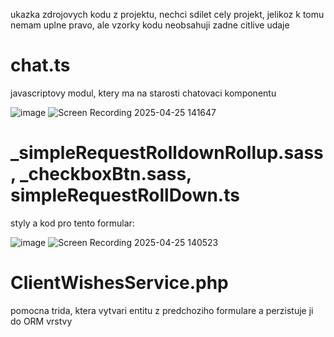 ukazka zdrojovych kodu z projektu, nechci sdilet cely projekt, jelikoz k tomu nemam uplne pravo, ale vzorky kodu neobsahuji zadne citlive udaje


# chat.ts 
javascriptovy modul, ktery ma na starosti chatovaci komponentu

![image](https://github.com/user-attachments/assets/8aff0b1c-be46-41fb-a32b-38445baf9a13)
![Screen Recording 2025-04-25 141647](https://github.com/user-attachments/assets/9148c146-8315-427c-be27-5d2f0deaf1cd)

# _simpleRequestRolldownRollup.sass, _checkboxBtn.sass, simpleRequestRollDown.ts
styly a kod pro tento formular:

![image](https://github.com/user-attachments/assets/a0af3d01-13f2-40c0-8eac-affee17bf7bf)
![Screen Recording 2025-04-25 140523](https://github.com/user-attachments/assets/1c1221dc-8307-4130-9055-7be187e7d35c)

# ClientWishesService.php
pomocna trida, ktera vytvari entitu z predchoziho formulare a perzistuje ji do ORM vrstvy

